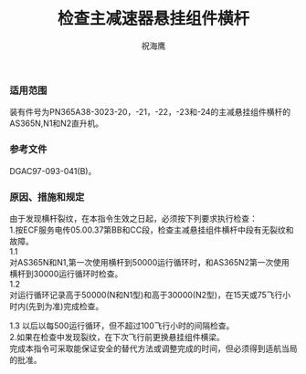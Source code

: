 ﻿---
amendno: 39-1909  
cadno: CAD1997-S365-01  
title: 检查主减速器悬挂组件横杆  
publishdate: 1997-04-15  
effdate: 1997-04-20  
acmodels: ["S365"]  
tags: []  
engs: []  
pns: ["365A38-3023-20","365A38-3023-21","365A38-3023-22","365A38-3023-23","365A38-3023-24"]  
mfrs: ["欧洲直升机公司"]  
admins: 中南管理局  
author: 祝海鹰  
---
  
### 适用范围  
装有件号为PN365A38-3023-20，-21，-22，-23和-24的主减悬挂组件横杆的AS365N,N1和N2直升机。  
  
<!--more-->  
### 参考文件  
  DGAC97-093-041(B)。  
  
### 原因、措施和规定  

  由于发现横杆裂纹，在本指令生效之日起，必须按下列要求执行检查：  
  1.按ECF服务电传05.00.37第BB和CC段，检查主减悬挂组件横杆中段有无裂纹和故障。  
1.1  
 对AS365N和N1,第一次使用横杆到50000运行循环时，和AS365N2第一次使用横杆到30000运行循环时检查。  
1.2  
 对运行循环记录高于50000(N和N1型)和高于30000(N2型)，在15天或75飞行小时内(先到为准)完成检查。  
  
1.3 以后以每500运行循环，但不超过100飞行小时的间隔检查。  
  2.如果在检查中发现裂纹，在下次飞行前更换悬挂组件横梁。  
  完成本指令可采取能保证安全的替代方法或调整完成的时间，但必须得到适航当局的批准。  
  
